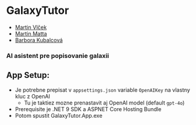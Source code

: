 # GalaxyTutor

- [Martin Vlček](https://github.com/VlcekM)
- [Martin Matta](https://github.com/Arzaknim)
- [Barbora Kubalcová](https://github.com/BarboraKubalcova)

### AI asistent pre popisovanie galaxii


## App Setup:
- Je potrebne prepisat v `appsettings.json` variable `OpenAIKey` na vlastny kluc z OpenAI
  - Tu je taktiez mozne prenastavit aj OpenAI model (default `gpt-4o`)
- Prerequisite je .NET 9 SDK a ASPNET Core Hosting Bundle
- Potom spustit GalaxyTutor.App.exe